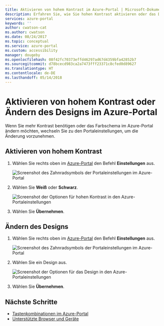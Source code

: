 ```yaml
---
title: Aktivieren von hohem Kontrast im Azure-Portal | Microsoft-Dokumentation
description: Erfahren Sie, wie Sie hohen Kontrast aktivieren oder das Design des Azure-Portals ändern.
services: azure-portal
keywords: ''
author: cwatson-cat
ms.author: cwatson
ms.date: 08/24/2017
ms.topic: conceptual
ms.service: azure-portal
ms.custom: accessibility
manager: dougeby
ms.openlocfilehash: 08f42fc70373effd46297ad67d4359bfa42852b7
ms.sourcegitcommit: d78bcecd983ca2a7473fff23371c8cfed0d89627
ms.translationtype: HT
ms.contentlocale: de-DE
ms.lasthandoff: 05/14/2018
---
```

# <a name="turn-on-high-contrast-or-change-the-theme-in-the-azure-portal"></a>Aktivieren von hohem Kontrast oder Ändern des Designs im Azure-Portal
Wenn Sie mehr Kontrast benötigen oder das Farbschema im Azure-Portal ändern möchten, wechseln Sie zu den Portaleinstellungen, um die Änderung vorzunehmen. 

## <a name="turn-on-high-contrast"></a>Aktivieren von hohem Kontrast
1. Wählen Sie rechts oben im [Azure-Portal](https://portal.azure.com) den Befehl **Einstellungen** aus. 

    ![Screenshot des Zahnradsymbols der Portaleinstellungen im Azure-Portal](./media/azure-portal-change-theme-high-contrast/azure-portal-settings-icon.png)
1. Wählen Sie **Weiß** oder **Schwarz**.

    ![Screenshot der Optionen für hohen Kontrast in den Azure-Portaleinstellungen](./media/azure-portal-change-theme-high-contrast/azure-portal-highcontrast-options.png)
1. Wählen Sie **Übernehmen**.

## <a name="change-theme"></a>Ändern des Designs
1. Wählen Sie rechts oben im [Azure-Portal](https://portal.azure.com) den Befehl **Einstellungen** aus.

    ![Screenshot des Zahnradsymbols der Portaleinstellungen im Azure-Portal](./media/azure-portal-change-theme-high-contrast/azure-portal-settings-icon.png)
1. Wählen Sie ein Design aus.

    ![Screenshot der Optionen für das Design in den Azure-Portaleinstellungen](./media/azure-portal-change-theme-high-contrast/azure-portal-theme-options.png)
1. Wählen Sie **Übernehmen**.

## <a name="next-steps"></a>Nächste Schritte
- [Tastenkombinationen im Azure-Portal](azure-portal-keyboard-shortcuts.md)
- [Unterstützte Browser und Geräte](../azure-preview-portal-supported-browsers-devices.md)
